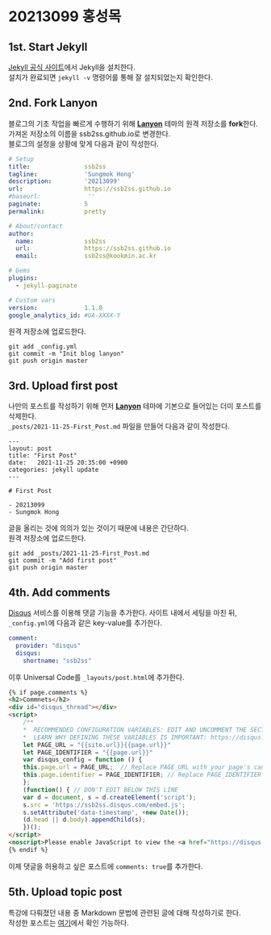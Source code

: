 # 20213099 홍성목

## **1st.** Start Jekyll

[Jekyll 공식 사이트](https://jekyllrb-ko.github.io/)에서 Jekyll을 설치한다.  
설치가 완료되면 `jekyll -v` 명령어를 통해 잘 설치되었는지 확인한다.  

## **2nd.** Fork Lanyon

블로그의 기초 작업을 빠르게 수행하기 위해 **[Lanyon](https://github.com/poole/lanyon)** 테마의 원격 저장소를 **fork**한다.  
가져온 저장소의 이름을 ssb2ss.github.io로 변경한다.  
블로그의 설정을 상황에 맞게 다음과 같이 작성한다.  
```yml
# Setup
title:               ssb2ss
tagline:             'Sungmok Hong'
description:         '20213099'
url:                 https://ssb2ss.github.io
#baseurl:             ''
paginate:            5
permalink:           pretty

# About/contact
author:
  name:              ssb2ss
  url:               https://ssb2ss.github.io
  email:             ssb2ss@kookmin.ac.kr

# Gems
plugins:
  - jekyll-paginate

# Custom vars
version:             1.1.0
google_analytics_id: #UA-XXXX-Y
```
원격 저장소에 업로드한다.
```
git add _config.yml
git commit -m "Init blog lanyon"
git push origin master
```

## **3rd.** Upload first post

나만의 포스트를 작성하기 위해 먼저 **[Lanyon](https://github.com/poole/lanyon)** 테마에 기본으로 들어있는 더미 포스트를 삭제한다.  
`_posts/2021-11-25-First_Post.md` 파일을 만들어 다음과 같이 작성한다.
```
---
layout: post
title: "First Post"
date:   2021-11-25 20:35:00 +0900
categories: jekyll update
---

# First Post

- 20213099
- Sungmok Hong
```
글을 올리는 것에 의의가 있는 것이기 때문에 내용은 간단하다.  
원격 저장소에 업로드한다.
```
git add _posts/2021-11-25-First_Post.md
git commit -m "Add first post"
git push origin master
```

## **4th.** Add comments

[Disqus](https://disqus.com/) 서비스를 이용해 댓글 기능을 추가한다.
사이트 내에서 세팅을 마친 뒤, `_config.yml`에 다음과 같은 key-value를 추가한다.  
```yml
comment:
  provider: "disqus"
  disqus:
    shortname: "ssb2ss"
```
이후 Universal Code를 `_layouts/post.html`에 추가한다.
```html
{% if page.comments %}
<h2>Commnets</h2>
<div id="disqus_thread"></div>
<script>
    /**
    *  RECOMMENDED CONFIGURATION VARIABLES: EDIT AND UNCOMMENT THE SECTION BELOW TO INSERT DYNAMIC VALUES FROM YOUR PLATFORM OR CMS.
    *  LEARN WHY DEFINING THESE VARIABLES IS IMPORTANT: https://disqus.com/admin/universalcode/#configuration-variables    */
    let PAGE_URL = "{{site.url}}{{page.url}}"
    let PAGE_IDENTIFIER = "{{page.url}}"
    var disqus_config = function () {
    this.page.url = PAGE_URL;  // Replace PAGE_URL with your page's canonical URL variable
    this.page.identifier = PAGE_IDENTIFIER; // Replace PAGE_IDENTIFIER with your page's unique identifier variable
    };
    (function() { // DON'T EDIT BELOW THIS LINE
    var d = document, s = d.createElement('script');
    s.src = 'https://ssb2ss.disqus.com/embed.js';
    s.setAttribute('data-timestamp', +new Date());
    (d.head || d.body).appendChild(s);
    })();
</script>
<noscript>Please enable JavaScript to view the <a href="https://disqus.com/?ref_noscript">comments powered by Disqus.</a></noscript>
{% endif %}
```
이제 댓글을 허용하고 싶은 포스트에 `comments: true`를 추가한다.

## **5th.** Upload topic post

특강에 다뤄졌던 내용 중 Markdown 문법에 관련된 글에 대해 작성하기로 한다.  
작성한 포스트는 [여기](https://ssb2ss.github.io/jekyll/update/2021/12/06/About-Markdown/)에서 확인 가능하다.
